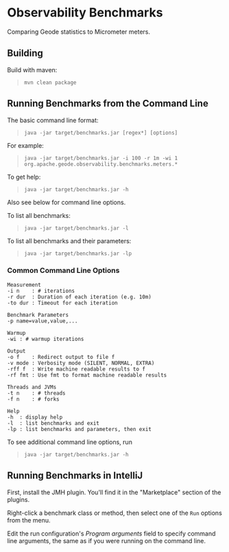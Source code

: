 # Observability Benchmarks

Comparing Geode statistics to Micrometer meters.

## Building

Build with maven:

> `mvn clean package`

## Running Benchmarks from the Command Line

The basic command line format:

> `java -jar target/benchmarks.jar [regex*] [options]`

For example:

> `java -jar target/benchmarks.jar -i 100 -r 1m -wi 1 org.apache.geode.observability.benchmarks.meters.*`

To get help:

> `java -jar target/benchmarks.jar -h`

Also see below for command line options.

To list all benchmarks:

> `java -jar target/benchmarks.jar -l`

To list all benchmarks and their parameters:
> `java -jar target/benchmarks.jar -lp`

### Common Command Line Options

```
Measurement
-i n	: # iterations
-r dur	: Duration of each iteration (e.g. 10m)
-to dur	: Timeout for each iteration

Benchmark Parameters
-p name=value,value,...

Warmup
-wi	: # warmup iterations

Output
-o f	: Redirect output to file f
-v mode	: Verbosity mode (SILENT, NORMAL, EXTRA)
-rff f	: Write machine readable results to f
-rf fmt	: Use fmt to format machine readable results

Threads and JVMs
-t n	: # threads
-f n	: # forks

Help
-h	: display help
-l	: list benchmarks and exit
-lp	: list benchmarks and parameters, then exit

```
To see additional command line options, run

> `java -jar target/benchmarks.jar -h`
 
## Running Benchmarks in IntelliJ

First, install the JMH plugin.
You'll find it in the "Marketplace" section of the plugins.

Right-click a benchmark class or method,
then select one of the `Run` options from the menu.

Edit the run configuration's _Program arguments_ field
to specify command line arguments,
the same as if you were running on the command line.

